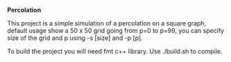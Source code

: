 **Percolation**

This project is a simple simulation of a percolation on a square graph, default usage show a 50 x 50 grid going from p=0 to p=99, you can specify size of the grid and p using -s [size] and -p [p].

To build the project you will need fmt c++ library. Use ./build.sh to compile.

